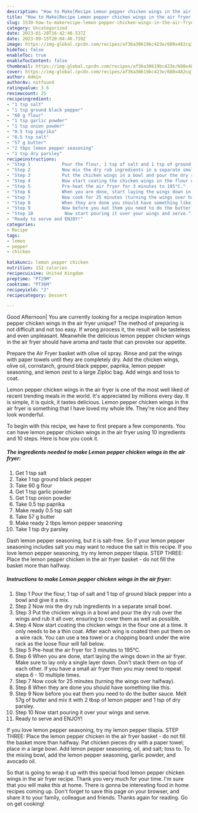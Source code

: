 ```yaml
---
description: "How to Make|Recipe Lemon pepper chicken wings in the air fryer {That is Simple"
title: "How to Make|Recipe Lemon pepper chicken wings in the air fryer {That is Simple"
slug: 1530-how-to-makerecipe-lemon-pepper-chicken-wings-in-the-air-fryer-that-is-simple
category: Uncategorized
date: 2023-01-20T16:42:40.537Z
date: 2023-09-15T20:04:46.739Z
image: https://img-global.cpcdn.com/recipes/af36a30619bc423e/680x482cq70/lemon-pepper-chicken-wings-in-the-air-fryer-recipe-main-photo.jpg
hideToc: false
enableToc: true
enableTocContent: false
thumbnail: https://img-global.cpcdn.com/recipes/af36a30619bc423e/680x482cq70/lemon-pepper-chicken-wings-in-the-air-fryer-recipe-main-photo.jpg
cover: https://img-global.cpcdn.com/recipes/af36a30619bc423e/680x482cq70/lemon-pepper-chicken-wings-in-the-air-fryer-recipe-main-photo.jpg
author: Admin
authorAv: notfound
ratingvalue: 3.6
reviewcount: 25
recipeingredient:
- "1 tsp salt"
- "1 tsp ground black pepper"
- "60 g flour"
- "1 tsp garlic powder"
- "1 tsp onion powder"
- "0.5 tsp paprika"
- "0.5 tsp salt"
- "57 g butter"
- "2 tbps lemon pepper seasoning"
- "1 tsp dry parsley"
recipeinstructions:
- "Step 1            Pour the flour, 1 tsp of salt and 1 tsp of ground black pepper into a bowl and give it a mix."
- "Step 2            Now mix the dry rub ingredients in a separate small bowl."
- "Step 3            Put the chicken wings in a bowl and pour the dry rub over the wings and rub it all over, ensuring to cover them as well as possible."
- "Step 4            Now start coating the chicken wings in the flour one at a time. It only needs to be a thin coat. After each wing is coated then put them on a wire rack. You can use a tea towel or a chopping board under the wire rack as the loose flour will fall below."
- "Step 5            Pre-heat the air fryer for 3 minutes to 195°C."
- "Step 6            When you are done, start laying the wings down in the air fryer. Make sure to lay only a single layer down. Don&#39;t stack them on top of each other. If you have a small air fryer then you may need to repeat steps 6 - 10 multiple times."
- "Step 7            Now cook for 25 minutes (turning the wings over halfway)."
- "Step 8            When they are done you should have something like this."
- "Step 9            Now before you eat them you need to do the butter sauce. Melt 57g of butter and mix it with 2 tbsp of lemon pepper and 1 tsp of dry parsley."
- "Step 10            Now start pouring it over your wings and serve."
- "Ready to serve and ENJOY!"
categories:
- Recipe
tags:
- lemon
- pepper
- chicken

katakunci: lemon pepper chicken 
nutrition: 152 calories
recipecuisine: United Kingdom
preptime: "PT29M"
cooktime: "PT36M"
recipeyield: "2"
recipecategory: Dessert

---
```



Good Afternoon| You are currently looking for a recipe inspiration lemon pepper chicken wings in the air fryer unique? The method of preparing is not difficult and not too easy. If wrong process it, the result will be tasteless and even unpleasant. Meanwhile the delicious lemon pepper chicken wings in the air fryer should have aroma and taste that can provoke our appetite.





Prepare the Air Fryer basket with olive oil spray. Rinse and pat the wings with paper towels until they are completely dry. Add the chicken wings, olive oil, cornstarch, ground black pepper, paprika, lemon pepper seasoning, and lemon zest to a large Ziploc bag. Add wings and toss to coat.

Lemon pepper chicken wings in the air fryer is one of the most well liked of recent trending meals in the world. It's appreciated by millions every day. It is simple, it is quick, it tastes delicious. Lemon pepper chicken wings in the air fryer is something that I have loved my whole life. They're nice and they look wonderful.


To begin with this recipe, we have to first prepare a few components. You can have lemon pepper chicken wings in the air fryer using 10 ingredients and 10 steps. Here is how you cook it.

<!--inarticleads1-->

##### The ingredients needed to make Lemon pepper chicken wings in the air fryer:

1. Get 1 tsp salt
1. Take 1 tsp ground black pepper
1. Take 60 g flour
1. Get 1 tsp garlic powder
1. Get 1 tsp onion powder
1. Take 0.5 tsp paprika
1. Make ready 0.5 tsp salt
1. Take 57 g butter
1. Make ready 2 tbps lemon pepper seasoning
1. Take 1 tsp dry parsley


Dash lemon pepper seasoning, but it is salt-free. So if your lemon pepper seasoning includes salt you may want to reduce the salt in this recipe. If you love lemon pepper seasoning, try my lemon pepper tilapia. STEP THREE: Place the lemon pepper chicken in the air fryer basket - do not fill the basket more than halfway. 

<!--inarticleads2-->

##### Instructions to make Lemon pepper chicken wings in the air fryer:

1. Step 1            Pour the flour, 1 tsp of salt and 1 tsp of ground black pepper into a bowl and give it a mix.
1. Step 2            Now mix the dry rub ingredients in a separate small bowl.
1. Step 3            Put the chicken wings in a bowl and pour the dry rub over the wings and rub it all over, ensuring to cover them as well as possible.
1. Step 4            Now start coating the chicken wings in the flour one at a time. It only needs to be a thin coat. After each wing is coated then put them on a wire rack. You can use a tea towel or a chopping board under the wire rack as the loose flour will fall below.
1. Step 5            Pre-heat the air fryer for 3 minutes to 195°C.
1. Step 6            When you are done, start laying the wings down in the air fryer. Make sure to lay only a single layer down. Don&#39;t stack them on top of each other. If you have a small air fryer then you may need to repeat steps 6 - 10 multiple times.
1. Step 7            Now cook for 25 minutes (turning the wings over halfway).
1. Step 8            When they are done you should have something like this.
1. Step 9            Now before you eat them you need to do the butter sauce. Melt 57g of butter and mix it with 2 tbsp of lemon pepper and 1 tsp of dry parsley.
1. Step 10            Now start pouring it over your wings and serve.
1. Ready to serve and ENJOY!

If you love lemon pepper seasoning, try my lemon pepper tilapia. STEP THREE: Place the lemon pepper chicken in the air fryer basket - do not fill the basket more than halfway. Pat chicken pieces dry with a paper towel; place in a large bowl. Add lemon pepper seasoning, oil, and salt; toss to. To the mixing bowl, add the lemon pepper seasoning, garlic powder, and avocado oil. 

So that is going to wrap it up with this special food lemon pepper chicken wings in the air fryer recipe. Thank you very much for your time. I'm sure that you will make this at home. There is gonna be interesting food in home recipes coming up. Don't forget to save this page on your browser, and share it to your family, colleague and friends. Thanks again for reading. Go on get cooking!
